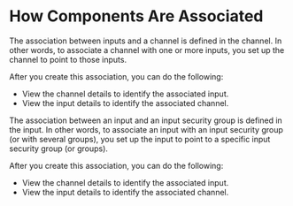 # How Components Are Associated<a name="associations-input-isg-channel"></a>

The association between inputs and a channel is defined in the channel\. In other words, to associate a channel with one or more inputs, you set up the channel to point to those inputs\. 

After you create this association, you can do the following:
+ View the channel details to identify the associated input\.
+ View the input details to identify the associated channel\. 

The association between an input and an input security group is defined in the input\. In other words, to associate an input with an input security group \(or with several groups\), you set up the input to point to a specific input security group \(or groups\)\. 

After you create this association, you can do the following:
+ View the channel details to identify the associated input\.
+ View the input details to identify the associated channel\. 